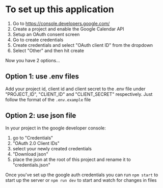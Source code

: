 # To set up this application

1. Go to https://console.developers.google.com/
2. Create a project and enable the Google Calendar API
3. Setup an OAuth consent screen
4. Go to create credentials
5. Create credentials and select "OAuth client ID" from the dropdown
6. Select "Other" and then hit create

Now you have 2 options...

## Option 1: use .env files

Add your project id, client id and client secret to the .env file under "PROJECT_ID", "CLIENT_ID" and "CLIENT_SECRET" respectively. Just follow the format of the  `.env.example` file

## Option 2: use json file

In your project in the google developer console:

1. go to "Credentials"
2. "OAuth 2.0 Client IDs"
3. select your newly created credentials
4. "Download json"
5. place the json at the root of this project and rename it to "credentials.json"

Once you've set up the google auth credentials you can run `npm start` to start up the server or `npm run dev` to start and watch for changes in files
